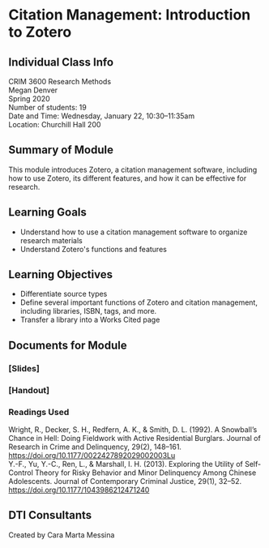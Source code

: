 # Citation Management: Introduction to Zotero

## Individual Class Info
CRIM 3600 Research Methods
<br>
Megan Denver
<br>
Spring 2020
<br>
Number of students: 19
<br>
Date and Time: Wednesday, January 22, 10:30–11:35am
<br>
Location: Churchill Hall 200

## Summary of Module
This module introduces Zotero, a citation management software, including how to use Zotero, its different features, and how it can be effective for research. 

## Learning Goals
- Understand how to use a citation management software to organize research materials 
- Understand Zotero's functions and features

## Learning Objectives
- Differentiate source types
- Define several important functions of Zotero and citation management, including libraries, ISBN, tags, and more.
- Transfer a library into a Works Cited page

## Documents for Module

### [Slides]

### [Handout]

### Readings Used
Wright, R., Decker, S. H., Redfern, A. K., & Smith, D. L. (1992). A Snowball’s Chance in Hell: Doing Fieldwork with Active Residential Burglars. Journal of Research in Crime and Delinquency, 29(2), 148–161. https://doi.org/10.1177/0022427892029002003Lu
<br/>
Y.-F., Yu, Y.-C., Ren, L., & Marshall, I. H. (2013). Exploring the Utility of Self-Control Theory for Risky Behavior and Minor Delinquency Among Chinese Adolescents. Journal of Contemporary Criminal Justice, 29(1), 32–52. https://doi.org/10.1177/1043986212471240

## DTI Consultants
Created by Cara Marta Messina
